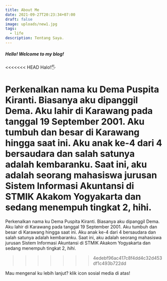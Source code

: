 ```yaml
---
title: About Me
date: 2021-09-27T20:23:34+07:00
draft: false
image: uploads/new1.jpg
tags:
  - life
description: Tentang Saya.
---
```

##### Hello! Welcome to my blog!

<<<<<<< HEAD
Halo!🖐

Perkenalkan nama ku Dema Puspita Kiranti. Biasanya aku dipanggil Dema. Aku lahir di Karawang pada tanggal 19 September 2001. Aku tumbuh dan besar di Karawang hingga saat ini. Aku anak ke-4 dari 4 bersaudara dan salah satunya adalah kembaranku. Saat ini, aku adalah seorang mahasiswa jurusan Sistem Informasi Akuntansi di STMIK Akakom Yogyakarta dan sedang menempuh tingkat 2, hihi.
=======
Perkenalkan nama ku Dema Puspita Kiranti. Biasanya aku dipanggil Dema. Aku lahir di Karawang pada tanggal 19 September 2001. Aku tumbuh dan besar di Karawang hingga saat ini. Aku anak ke-4 dari 4 bersaudara dan salah satunya adalah kembaranku. Saat ini, aku adalah seorang mahasiswa jurusan Sistem Informasi Akuntansi di STMIK Akakom Yogyakarta dan sedang menempuh tingkat 2, *hihi*.
>>>>>>> 4edebf96ac417c8f4dd4c32d453df1c493b722dd

Mau mengenal ku lebih lanjut? klik icon sosial media di atas!